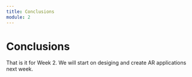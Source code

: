 ```yaml
---
title: Conclusions
module: 2
---
```


# Conclusions

That is it for Week 2. We will start on desiging and create AR applications next week.

